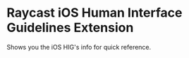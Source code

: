 # Raycast iOS Human Interface Guidelines Extension

Shows you the iOS HIG's info for quick reference.